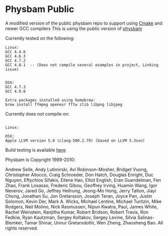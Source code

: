 Physbam Public
==============

A modified version of the public physbam repo to support using [Cmake](http://www.cmake.org/) and newer GCC compilers
This is using the public version of [physbam](http://physbam.stanford.edu/)

Currently tested on the following:

```
Linux:
GCC 4.4.6
GCC 4.6.3
GCC 4.7.2
GCC 4.8.1  -- (Does not compile several examples in project, Linking issue)


OSX:
GCC 4.7.3
GCC 4.9.0

Extra packages installed using homebrew:
brew install ffmpeg openexr fftw zlib libpng libjpeg

```


Currently does not compile on:

```

Linux:

OSX:
Apple LLVM version 5.0 (clang-500.2.79) (based on LLVM 3.3svn)

```

Build testing is available [here](https://drone.io/github.com/acrlakshman/physbam_public)


Physbam is Copyright 1999-2010:

Andrew Selle, Andy Lutimirski, Avi Robinson-Mosher, Bridget Vuong, Christopher Allocco, Craig Schroeder, Don Hatch, Douglas Enright, Duc Nguyen, Eftychios Sifakis, Eilene Hao, Elliot English, Eran Guendelman, Fen Zhao, Frank Losasso, Frederic Gibou, Geoffrey Irving, Huamin Wang, Igor Neverov, Jared Go, Jeffrey Hellrung, Jeong-Mo Hong, Jerry Talton, Jiayi Chong, Jonathan Su, Jon Gretarsson, Joseph Teran, Joyce Pan, Justin Solomon, Kevin Der, Mark A. Wicks, Michael Lentine, Michael Turitzin, Mike Rodgers, Neil Molino, Nick Rasmussen, Nipun Kwatra, Paul, James White, Rachel Weinstein, Ranjitha Kumar, Robert Bridson, Robert Travis, Ron Fedkiw, Ryan Kautzman, Sergey Koltakov, Sergey Levine, Silvia Salinas-Blemker, Tamar Shinar, Unnur Gretarsdottir, Wen Zheng, Zhaosheng Bao. All rights reserved. 



